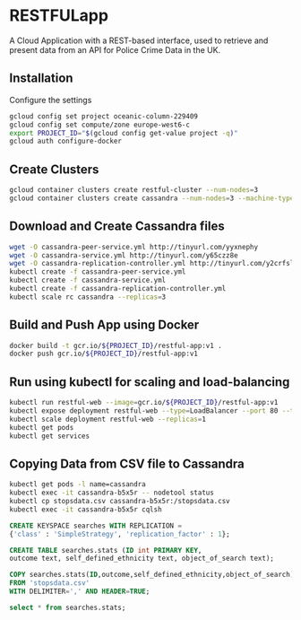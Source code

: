# RESTFULapp

A Cloud Application with a REST-based interface, used to retrieve and present data from an API for Police Crime Data in the UK.

## Installation

Configure the settings

```bash
gcloud config set project oceanic-column-229409
gcloud config set compute/zone europe-west6-c
export PROJECT_ID="$(gcloud config get-value project -q)"
gcloud auth configure-docker
```

## Create Clusters

```bash
gcloud container clusters create restful-cluster --num-nodes=3
gcloud container clusters create cassandra --num-nodes=3 --machine-type "n1-standard-2"
```

## Download and Create Cassandra files

```bash
wget -O cassandra-peer-service.yml http://tinyurl.com/yyxnephy
wget -O cassandra-service.yml http://tinyurl.com/y65czz8e
wget -O cassandra-replication-controller.yml http://tinyurl.com/y2crfsl8
kubectl create -f cassandra-peer-service.yml
kubectl create -f cassandra-service.yml
kubectl create -f cassandra-replication-controller.yml
kubectl scale rc cassandra --replicas=3
```

## Build and Push App using Docker

```bash
docker build -t gcr.io/${PROJECT_ID}/restful-app:v1 .
docker push gcr.io/${PROJECT_ID}/restful-app:v1
```

## Run using kubectl for scaling and load-balancing

```bash
kubectl run restful-web --image=gcr.io/${PROJECT_ID}/restful-app:v1
kubectl expose deployment restful-web --type=LoadBalancer --port 80 --target-port 8080
kubectl scale deployment restful-web --replicas=1
kubectl get pods
kubectl get services
```

## Copying Data from CSV file to Cassandra

```bash
kubectl get pods -l name=cassandra
kubectl exec -it cassandra-b5x5r -- nodetool status
kubectl cp stopsdata.csv cassandra-b5x5r:/stopsdata.csv
kubectl exec -it cassandra-b5x5r cqlsh
```

```sql
CREATE KEYSPACE searches WITH REPLICATION =
{'class' : 'SimpleStrategy', 'replication_factor' : 1};

CREATE TABLE searches.stats (ID int PRIMARY KEY,
outcome text, self_defined_ethnicity text, object_of_search text);

COPY searches.stats(ID,outcome,self_defined_ethnicity,object_of_search)
FROM 'stopsdata.csv'
WITH DELIMITER=',' AND HEADER=TRUE;

select * from searches.stats;
```


